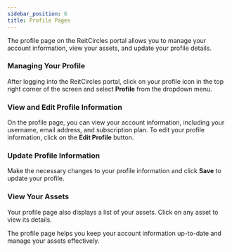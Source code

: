 ```yaml
---
sidebar_position: 6
title: Profile Pages
---
```


The profile page on the ReitCircles portal allows you to manage your account information, view your assets, and update your profile details.

### Managing Your Profile

After logging into the ReitCircles portal, click on your profile icon in the top right corner of the screen and select **Profile** from the dropdown menu.

### View and Edit Profile Information

On the profile page, you can view your account information, including your username, email address, and subscription plan. To edit your profile information, click on the **Edit Profile** button.

### Update Profile Information

Make the necessary changes to your profile information and click **Save** to update your profile.

### View Your Assets

Your profile page also displays a list of your assets. Click on any asset to view its details.

The profile page helps you keep your account information up-to-date and manage your assets effectively.
